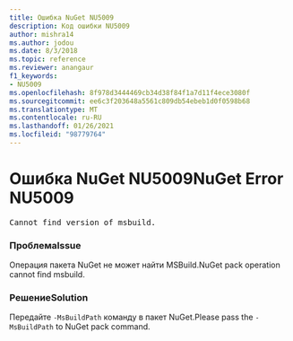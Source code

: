 ```yaml
---
title: Ошибка NuGet NU5009
description: Код ошибки NU5009
author: mishra14
ms.author: jodou
ms.date: 8/3/2018
ms.topic: reference
ms.reviewer: anangaur
f1_keywords:
- NU5009
ms.openlocfilehash: 8f978d3444469cb34d38f84f1a7d11f4ece3080f
ms.sourcegitcommit: ee6c3f203648a5561c809db54ebeb1d0f0598b68
ms.translationtype: MT
ms.contentlocale: ru-RU
ms.lasthandoff: 01/26/2021
ms.locfileid: "98779764"
---
```

# <a name="nuget-error-nu5009"></a><span data-ttu-id="25277-103">Ошибка NuGet NU5009</span><span class="sxs-lookup"><span data-stu-id="25277-103">NuGet Error NU5009</span></span>
<pre>Cannot find version of msbuild.</pre>

### <a name="issue"></a><span data-ttu-id="25277-104">Проблема</span><span class="sxs-lookup"><span data-stu-id="25277-104">Issue</span></span>

<span data-ttu-id="25277-105">Операция пакета NuGet не может найти MSBuild.</span><span class="sxs-lookup"><span data-stu-id="25277-105">NuGet pack operation cannot find msbuild.</span></span>


### <a name="solution"></a><span data-ttu-id="25277-106">Решение</span><span class="sxs-lookup"><span data-stu-id="25277-106">Solution</span></span>

<span data-ttu-id="25277-107">Передайте `-MsBuildPath` команду в пакет NuGet.</span><span class="sxs-lookup"><span data-stu-id="25277-107">Please pass the `-MsBuildPath` to NuGet pack command.</span></span>

